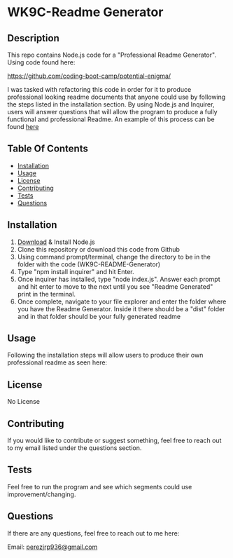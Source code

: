 
  # WK9C-Readme Generator

  ## Description
  This repo contains Node.js code for a "Professional Readme Generator". Using code found here:
  
  https://github.com/coding-boot-camp/potential-enigma/

  I was tasked with refactoring this code in order for it to produce professional looking readme 
  documents that anyone could use by following the steps listed in the installation section. By
  using Node.js and Inquirer, users will answer questions that will allow the program to produce
  a fully functional and professional Readme. An example of this process can be found [here](#usage)



  ## Table Of Contents
  * [Installation](#installation)
  * [Usage](#usage)
  * [License](#license)
  * [Contributing](#contributing)
  * [Tests](#tests)
  * [Questions](#questions)
  

  ## Installation
  1. [Download](https://nodejs.org/en/download/) & Install Node.js
  2. Clone this repository or download this code from Github
  3. Using command prompt/terminal, change the directory to be in the folder with the code (WK9C-README-Generator)
  4. Type "npm install inquirer" and hit Enter.
  5. Once inquirer has installed, type "node index.js". Answer each prompt and hit enter to move to the next until
     you see "Readme Generated" print in the terminal.
  6. Once complete, navigate to your file explorer and enter the folder where you have the Readme Generator. Inside
     it there should be a "dist" folder and in that folder should be your fully generated readme


  ## Usage
  Following the installation steps will allow users to produce their own professional readme as seen here:
  

  ## License
  No License

  ## Contributing
  If you would like to contribute or suggest something, feel free to reach out to my email
  listed under the questions section.

  ## Tests
  Feel free to run the program and see which segments could use improvement/changing.

  ## Questions
  If there are any questions, feel free to reach out to me here:

  Email: perezjrp936@gmail.com

  
